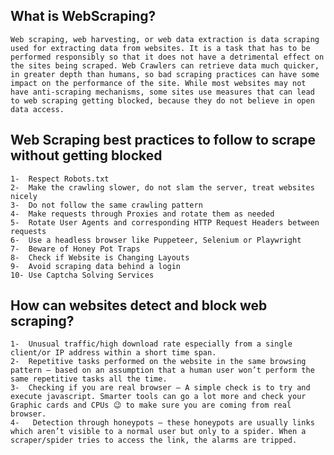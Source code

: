 ## What is WebScraping? 
    Web scraping, web harvesting, or web data extraction is data scraping used for extracting data from websites. It is a task that has to be performed responsibly so that it does not have a detrimental effect on the sites being scraped. Web Crawlers can retrieve data much quicker, in greater depth than humans, so bad scraping practices can have some impact on the performance of the site. While most websites may not have anti-scraping mechanisms, some sites use measures that can lead to web scraping getting blocked, because they do not believe in open data access.

## Web Scraping best practices to follow to scrape without getting blocked
    1-  Respect Robots.txt
    2-  Make the crawling slower, do not slam the server, treat websites nicely
    3-  Do not follow the same crawling pattern
    4-  Make requests through Proxies and rotate them as needed
    5-  Rotate User Agents and corresponding HTTP Request Headers between requests
    6-  Use a headless browser like Puppeteer, Selenium or Playwright
    7-  Beware of Honey Pot Traps
    8-  Check if Website is Changing Layouts
    9-  Avoid scraping data behind a login
    10- Use Captcha Solving Services

## How can websites detect and block web scraping?
    1-  Unusual traffic/high download rate especially from a single client/or IP address within a short time span.
    2-  Repetitive tasks performed on the website in the same browsing pattern – based on an assumption that a human user won’t perform the same repetitive tasks all the time.
    3-  Checking if you are real browser – A simple check is to try and execute javascript. Smarter tools can go a lot more and check your Graphic cards and CPUs 😉 to make sure you are coming from real browser.
    4-   Detection through honeypots – these honeypots are usually links which aren’t visible to a normal user but only to a spider. When a scraper/spider tries to access the link, the alarms are tripped.
